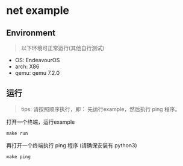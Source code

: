 # net example

## Environment

> 以下环境可正常运行(其他自行测试)

- OS: EndeavourOS
- arch: X86
- qemu: qemu 7.2.0

## 运行

> tips: 请按照顺序执行，即： 先运行example，然后执行 ping 程序。

打开一个终端，运行example

```
make run
```

再打开一个终端执行 ping 程序 (请确保安装有 python3)

```
make ping
```